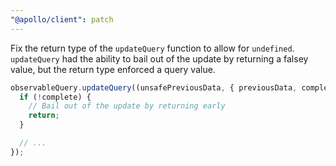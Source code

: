 ```yaml
---
"@apollo/client": patch
---
```


Fix the return type of the `updateQuery` function to allow for `undefined`. `updateQuery` had the ability to bail out of the update by returning a falsey value, but the return type enforced a query value.

```ts
observableQuery.updateQuery((unsafePreviousData, { previousData, complete }) => {
  if (!complete) {
    // Bail out of the update by returning early
    return;
  }

  // ...
});
```
